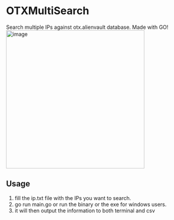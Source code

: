 # OTXMultiSearch
Search multiple IPs against otx.alienvault database. Made with GO! 
<img width="376" alt="image" src="https://user-images.githubusercontent.com/87857751/180776247-f65e3d48-e421-4b83-814f-b6d5814f3e3b.png">

## Usage
1. fill the ip.txt file with the IPs you want to search.
2. go run main.go or run the binary or the exe for windows users.
3. it will then output the information to both terminal and csv
